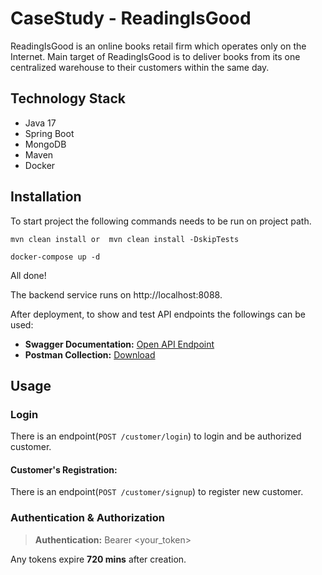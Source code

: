# CaseStudy - ReadingIsGood
ReadingIsGood is an online books retail firm which operates only on the Internet.
Main target of ReadingIsGood is to deliver books from its one centralized warehouse
to their customers within the same day.

## Technology Stack

- Java 17
- Spring Boot
- MongoDB
- Maven
- Docker

## Installation

To start project the following commands needs to be run on project path.
```shell
mvn clean install or  mvn clean install -DskipTests

docker-compose up -d
```

All done!

The backend service runs on http://localhost:8088.

After deployment, to show and test API endpoints the followings can be used:

- **Swagger Documentation:** [Open API Endpoint](http://localhost:8088/swagger-ui/index.html)
- **Postman Collection:** [Download](https://raw.githubusercontent.com/uzeyirapaydin/BookStore/main/CaseStudy.postman_collection.json)

## Usage

### Login

There is an endpoint(`POST /customer/login`) to login and be authorized customer.

#### Customer's Registration:
There is an endpoint(`POST /customer/signup`) to register new customer.

### Authentication & Authorization

> **Authentication:** Bearer <your_token>

Any tokens expire **720 mins** after creation.

